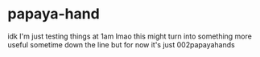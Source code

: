# papaya-hand
idk I'm just testing things at 1am lmao
this might turn into something more useful sometime down the line but for now it's just 002papayahands
